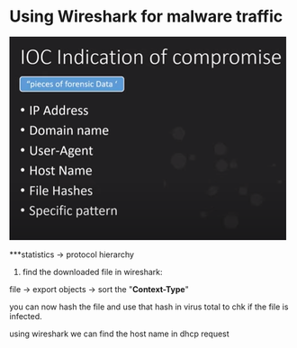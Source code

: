 # Using Wireshark for malware traffic

![](<../../../.gitbook/assets/image (78).png>)



\*\*\*statistics -> protocol hierarchy

1. find the downloaded file in wireshark:

&#x20;                 file -> export objects -> sort the "**Context-Type**"

you can now hash the file and use that hash in virus total to chk if the file is infected.



using wireshark we can find the host name in dhcp request
